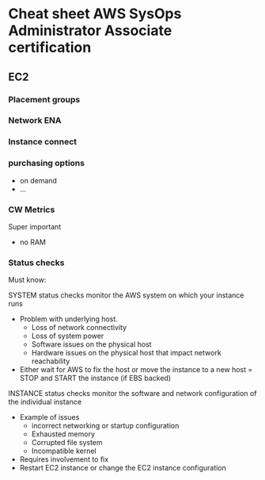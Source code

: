 # Cheat sheet AWS SysOps Administrator Associate certification

## EC2

### Placement groups

### Network ENA

### Instance connect

### purchasing options

- on demand
- ...

### CW Metrics

Super important

- no RAM

### Status checks

Must know:

SYSTEM status checks monitor the AWS system on which your instance runs

- Problem with underlying host.
  - Loss of network connectivity
  - Loss of system power
  - Software issues on the physical host
  - Hardware issues on the physical host that impact network reachability
- Either wait for AWS to fix the host or move the instance to a new host = STOP and START the instance (if EBS backed)

INSTANCE status checks monitor the software and network configuration of the individual instance

- Example of issues
  - incorrect networking or startup configuration
  - Exhausted memory
  - Corrupted file system
  - Incompatible kernel
- Requires involvement to fix
- Restart EC2 instance or change the EC2 instance configuration
